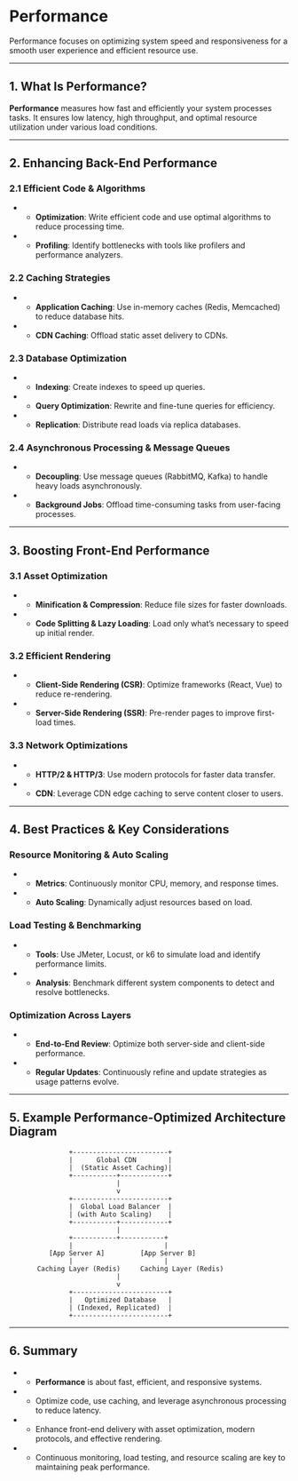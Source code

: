 # Performance

Performance focuses on optimizing system speed and responsiveness for a smooth user experience and efficient resource use.

* * *

## 1\. What Is Performance?

**Performance** measures how fast and efficiently your system processes tasks. It ensures low latency, high throughput, and optimal resource utilization under various load conditions.

* * *

## 2\. Enhancing Back-End Performance

### 2.1 Efficient Code & Algorithms

* *   **Optimization**: Write efficient code and use optimal algorithms to reduce processing time.
* *   **Profiling**: Identify bottlenecks with tools like profilers and performance analyzers.

### 2.2 Caching Strategies

* *   **Application Caching**: Use in-memory caches (Redis, Memcached) to reduce database hits.
* *   **CDN Caching**: Offload static asset delivery to CDNs.

### 2.3 Database Optimization

* *   **Indexing**: Create indexes to speed up queries.
* *   **Query Optimization**: Rewrite and fine-tune queries for efficiency.
* *   **Replication**: Distribute read loads via replica databases.

### 2.4 Asynchronous Processing & Message Queues

* *   **Decoupling**: Use message queues (RabbitMQ, Kafka) to handle heavy loads asynchronously.
* *   **Background Jobs**: Offload time-consuming tasks from user-facing processes.

* * *

## 3\. Boosting Front-End Performance

### 3.1 Asset Optimization

* *   **Minification & Compression**: Reduce file sizes for faster downloads.
* *   **Code Splitting & Lazy Loading**: Load only what’s necessary to speed up initial render.

### 3.2 Efficient Rendering

* *   **Client-Side Rendering (CSR)**: Optimize frameworks (React, Vue) to reduce re-rendering.
* *   **Server-Side Rendering (SSR)**: Pre-render pages to improve first-load times.

### 3.3 Network Optimizations

* *   **HTTP/2 & HTTP/3**: Use modern protocols for faster data transfer.
* *   **CDN**: Leverage CDN edge caching to serve content closer to users.

* * *

## 4\. Best Practices & Key Considerations

### Resource Monitoring & Auto Scaling

* *   **Metrics**: Continuously monitor CPU, memory, and response times.
* *   **Auto Scaling**: Dynamically adjust resources based on load.

### Load Testing & Benchmarking

* *   **Tools**: Use JMeter, Locust, or k6 to simulate load and identify performance limits.
* *   **Analysis**: Benchmark different system components to detect and resolve bottlenecks.

### Optimization Across Layers

* *   **End-to-End Review**: Optimize both server-side and client-side performance.
* *   **Regular Updates**: Continuously refine and update strategies as usage patterns evolve.

* * *

## 5\. Example Performance-Optimized Architecture Diagram

```text
               +------------------------+
               |      Global CDN        |
               |  (Static Asset Caching)|
               +-----------+------------+
                           |
                           v
               +------------------------+
               |  Global Load Balancer  |
               | (with Auto Scaling)    |
               +-----------+------------+
                           |
               +-----------+-----------+
               |                       |
          [App Server A]         [App Server B]
               |                       |
       Caching Layer (Redis)     Caching Layer (Redis)
                           |
                           v
               +------------------------+
               |   Optimized Database   |
               | (Indexed, Replicated)  |
               +------------------------+
```

* * *

## 6\. Summary

* *   **Performance** is about fast, efficient, and responsive systems.
* *   Optimize code, use caching, and leverage asynchronous processing to reduce latency.
* *   Enhance front-end delivery with asset optimization, modern protocols, and effective rendering.
* *   Continuous monitoring, load testing, and resource scaling are key to maintaining peak performance.